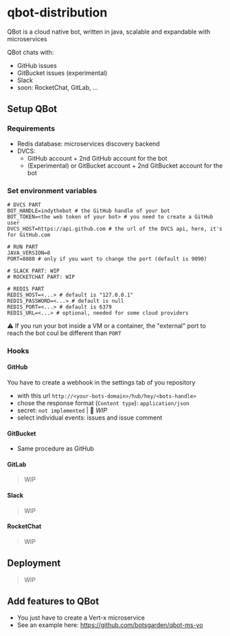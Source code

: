 # qbot-distribution
QBot is a cloud native bot, written in java, scalable and expandable with microservices

QBot chats with:

- GitHub issues
- GitBucket issues (experimental)
- Slack
- soon: RocketChat, GitLab, ...

## Setup QBot

### Requirements

- Redis database: microservices discovery backend
- DVCS:
  - GitHub account + 2nd GitHub account for the bot
  - (Experimental) or GitBucket account + 2nd GitBucket account for the bot

### Set environment variables

```shell
# DVCS PART
BOT_HANDLE=indythebot # the GitHub handle of your bot
BOT_TOKEN=<the web token of your bot> # you need to create a GitHub user
DVCS_HOST=https://api.github.com # the url of the DVCS api, here, it's for GitHub.com

# RUN PART
JAVA_VERSION=8
PORT=8080 # only if you want to change the port (default is 9090)

# SLACK PART: WIP
# ROCKETCHAT PART: WIP 

# REDIS PART
REDIS_HOST=<...> # default is "127.0.0.1"
REDIS_PASSWORD=<...> # default is null
REDIS_PORT=<...> # default is 6379
REDIS_URL=<...> # optional, needed for some cloud providers 
```

:warning: If you run your bot inside a VM or a container, the "external" port to reach the bot coul be different than `PORT`

### Hooks

#### GitHub

You have to create a webhook in the settings tab of you repository
- with this url `http://<your-bots-domain>/hub/hey/<bots-handle>`
- chose the response format (`Content type`): `application/json` 
- secret: `not implemented` | 🚧 *WIP*
- select individual events: issues and issue comment

#### GitBucket

- Same procedure as GitHub

#### GitLab

> WIP

#### Slack

> WIP

#### RocketChat

> WIP

## Deployment

> WIP

## Add features to QBot

- You just have to create a Vert-x microservice
- See an example here: https://github.com/botsgarden/qbot-ms-yo



